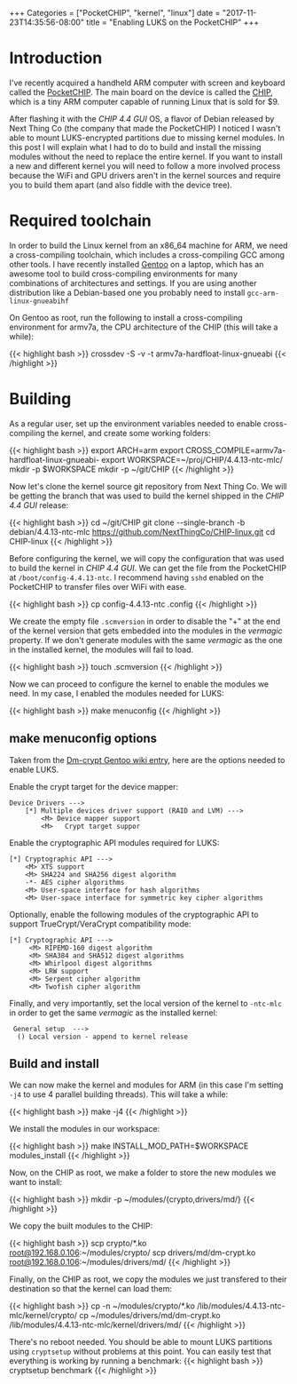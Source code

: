 +++
Categories = ["PocketCHIP", "kernel", "linux"]
date = "2017-11-23T14:35:56-08:00"
title = "Enabling LUKS on the PocketCHIP"
+++

# Introduction

I've recently acquired a handheld ARM computer with screen and keyboard called
the [PocketCHIP](https://getchip.com/pages/pocketchip).  The main board on the
device is called the [CHIP](https://getchip.com/pages/chip), which is a tiny
ARM computer capable of running Linux that is sold for $9.

After flashing it with the *CHIP 4.4 GUI* OS, a flavor of Debian released by
Next Thing Co (the company that made the PocketCHIP)  I noticed I wasn't able
to mount LUKS-encrypted partitions due to missing kernel modules.  In this post
I will explain what I had to do to build and install the missing modules
without the need to replace the entire kernel.  If you want to install a new
and different kernel you will need to follow a more involved process because
the WiFi and GPU drivers aren't in the kernel sources and require you to build
them apart (and also fiddle with the device tree).

# Required toolchain

In order to build the Linux kernel from an x86_64 machine for ARM, we need a
cross-compiling toolchain, which includes a cross-compiling GCC among other
tools.  I have recently installed [Gentoo](https://www.gentoo.org/) on a
laptop, which has an awesome tool to build cross-compiling environments for
many combinations of architectures and settings.  If you are using another
distribution like a Debian-based one you probably need to install
`gcc-arm-linux-gnueabihf`

On Gentoo as root, run the following to install a cross-compiling environment
for armv7a, the CPU architecture of the CHIP (this will take a while):

{{< highlight bash >}}
crossdev -S -v -t armv7a-hardfloat-linux-gnueabi
{{< /highlight >}}

# Building

As a regular user, set up the environment variables needed to enable
cross-compiling the kernel, and create some working folders:

{{< highlight bash >}}
export ARCH=arm
export CROSS_COMPILE=armv7a-hardfloat-linux-gnueabi-
export WORKSPACE=~/proj/CHIP/4.4.13-ntc-mlc/
mkdir -p $WORKSPACE
mkdir -p ~/git/CHIP
{{< /highlight >}}

Now let's clone the kernel source git repository from Next Thing Co.  We will
be getting the branch that was used to build the kernel shipped in the *CHIP
4.4 GUI* release:

{{< highlight bash >}}
cd ~/git/CHIP
git clone --single-branch -b debian/4.4.13-ntc-mlc https://github.com/NextThingCo/CHIP-linux.git
cd CHIP-linux
{{< /highlight >}}

Before configuring the kernel, we will copy the configuration that was used to
build the kernel in *CHIP 4.4 GUI*.  We can get the file from the PocketCHIP at
`/boot/config-4.4.13-ntc`.  I recommend having `sshd` enabled on the PocketCHIP
to transfer files over WiFi with ease.

{{< highlight bash >}}
cp config-4.4.13-ntc .config
{{< /highlight >}}

We create the empty file `.scmversion` in order to disable the "+" at the end
of the kernel version that gets embedded into the modules in the *vermagic*
property.  If we don't generate modules with the same *vermagic* as the one in
the installed kernel, the modules will fail to load.

{{< highlight bash >}}
touch .scmversion
{{< /highlight >}}

Now we can proceed to configure the kernel to enable the modules we need.  In
my case, I enabled the modules needed for LUKS:

{{< highlight bash >}}
make menuconfig
{{< /highlight >}}

## make menuconfig options

Taken from the [Dm-crypt Gentoo wiki
entry](https://wiki.gentoo.org/wiki/Dm-crypt), here are the options needed to
enable LUKS.

Enable the crypt target for the device mapper:

```
Device Drivers --->
    [*] Multiple devices driver support (RAID and LVM) --->
        <M> Device mapper support
        <M>   Crypt target suppor
```

Enable the cryptographic API modules required for LUKS:

```
[*] Cryptographic API --->
    <M> XTS support
    <M> SHA224 and SHA256 digest algorithm
    -*- AES cipher algorithms
    <M> User-space interface for hash algorithms
    <M> User-space interface for symmetric key cipher algorithms
```

Optionally, enable the following modules of the cryptographic API to support
TrueCrypt/VeraCrypt compatibility mode:

```
[*] Cryptographic API ---> 
     <M> RIPEMD-160 digest algorithm 
     <M> SHA384 and SHA512 digest algorithms 
     <M> Whirlpool digest algorithms 
     <M> LRW support 
     <M> Serpent cipher algorithm 
     <M> Twofish cipher algorithm
```

Finally, and very importantly, set the local version of the kernel to
`-ntc-mlc` in order to get the same *vermagic* as the installed kernel:

```
 General setup  --->
  () Local version - append to kernel release
```

## Build and install

We can now make the kernel and modules for ARM (in this case I'm setting `-j4`
to use 4 parallel building threads).  This will take a while:

{{< highlight bash >}}
make -j4
{{< /highlight >}}

We install the modules in our workspace:

{{< highlight bash >}}
make INSTALL_MOD_PATH=$WORKSPACE modules_install
{{< /highlight >}}

Now, on the CHIP as root, we make a folder to store the new modules we want to install:

{{< highlight bash >}}
mkdir -p ~/modules/{crypto,drivers/md/}
{{< /highlight >}}

We copy the built modules to the CHIP:

{{< highlight bash >}}
scp crypto/*.ko root@192.168.0.106:~/modules/crypto/
scp drivers/md/dm-crypt.ko root@192.168.0.106:~/modules/drivers/md/
{{< /highlight >}}

Finally, on the CHIP as root, we copy the modules we just transfered to their
destination so that the kernel can load them:

{{< highlight bash >}}
cp -n ~/modules/crypto/*.ko /lib/modules/4.4.13-ntc-mlc/kernel/crypto/
cp ~/modules/drivers/md/dm-crypt.ko  /lib/modules/4.4.13-ntc-mlc/kernel/drivers/md/
{{< /highlight >}}

There's no reboot needed.  You should be able to mount LUKS partitions using
`cryptsetup` without problems at this point.  You can easily test that everything is working by running a benchmark:
{{< highlight bash >}}
cryptsetup benchmark
{{< /highlight >}}
